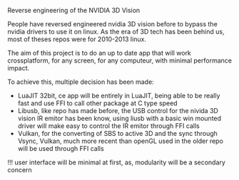 Reverse engineering of the NVIDIA 3D Vision 

People have reversed engineered nvidia 3D vision before to bypass the nvidia drivers to use it on linux. As the era of 3D tech has been behind us, most of theses repos were for 2010-2013 linux.

The aim of this project is to do an up to date app that will work crossplatform, for any screen, for any computeur, with minimal performance impact.

To achieve this, multiple decision has been made:

- LuaJIT 32bit, ce app will be entirely in LuaJIT, being able to be really fast and use FFI to call other package at C type speed
- Libusb, like repo has made before, the USB control for the nivida 3D vision IR emitor has been know, using liusb with a basic win mounted driver will make easy to control the IR emitor through FFI calls
- Vulkan, for the converting of SBS to active 3D and the sync through Vsync, Vulkan, much more recent than openGL used in the older repo will be used through FFI calls

!!! user interface will be minimal at first, as, modularity will be a secondary concern
